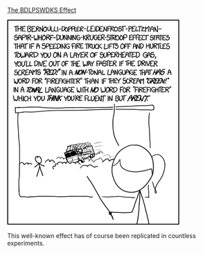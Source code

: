 [The BDLPSWDKS Effect](https://xkcd.com/1531)

![The BDLPSWDKS Effect](./random_comic.png)

This well-known effect has of course been replicated in countless experiments.

